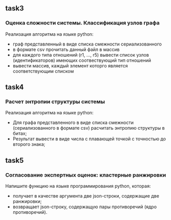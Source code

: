 ## task3
### Оценка сложности системы. Классификация узлов графа
Реализация алгоритма на языке python:

 - граф представленный в виде списка смежности сериализованного
 - в формате csv прочитать данный файл в массив
 - для каждого типа отношений (r1, ..., r5) вывести список узлов (идентификаторов) имеющих соотвествующий тип отношений
 - вывести массив, каждый элемент которго является соответствующим списком

## task4
### Расчет энтропии структуры системы
Реализация алгоритма на языке python:

 - Для графа представленного в виде списка смежности (сериализованного в формате csv) расчитать энтропию структуры в битах; 
 - Результат вывести в виде числа с плавающей точкой с точностью до второго знака;


## task5
### Согласование экспертных оценок: кластерные ранжировки
Напишите функцию на языке программирования python, которая:

 - получает в качестве аргумента две json-строки, содержащие две ранжировки;
 - возвращает json-строку, содержащую пары противоречий (ядро противоречий).
